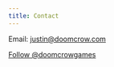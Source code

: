 ```yaml
---
title: Contact
---
```

Email: <justin@doomcrow.com>


<a href="https://twitter.com/doomcrowgames" class="twitter-follow-button" data-show-count="false">Follow @doomcrowgames</a>
<script>!function(d,s,id){var js,fjs=d.getElementsByTagName(s)[0];if(!d.getElementById(id)){js=d.createElement(s);js.id=id;js.src="//platform.twitter.com/widgets.js";fjs.parentNode.insertBefore(js,fjs);}}(document,"script","twitter-wjs");</script>